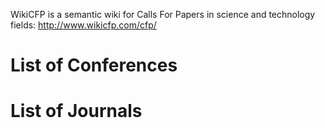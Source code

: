 WikiCFP is a semantic wiki for Calls For Papers in science and technology fields: http://www.wikicfp.com/cfp/

# List of Conferences


# List of Journals


